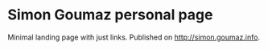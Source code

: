 # Simon Goumaz personal page

Minimal landing page with just links. Published on http://simon.goumaz.info.
